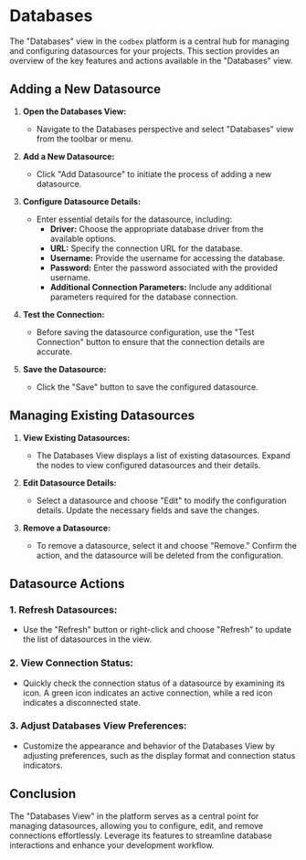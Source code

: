 # Databases

The "Databases" view in the `codbex` platform is a central hub for managing and configuring datasources for your projects. This section provides an overview of the key features and actions available in the "Databases" view.

## Adding a New Datasource

1. **Open the Databases View:**
   - Navigate to the Databases perspective and select "Databases" view from the toolbar or menu.

2. **Add a New Datasource:**
   - Click "Add Datasource" to initiate the process of adding a new datasource.

3. **Configure Datasource Details:**
   - Enter essential details for the datasource, including:
      - **Driver:** Choose the appropriate database driver from the available options.
      - **URL:** Specify the connection URL for the database.
      - **Username:** Provide the username for accessing the database.
      - **Password:** Enter the password associated with the provided username.
      - **Additional Connection Parameters:** Include any additional parameters required for the database connection.

4. **Test the Connection:**
   - Before saving the datasource configuration, use the "Test Connection" button to ensure that the connection details are accurate.

5. **Save the Datasource:**
   - Click the "Save" button to save the configured datasource.

## Managing Existing Datasources

1. **View Existing Datasources:**
   - The Databases View displays a list of existing datasources. Expand the nodes to view configured datasources and their details.

2. **Edit Datasource Details:**
   - Select a datasource and choose "Edit" to modify the configuration details. Update the necessary fields and save the changes.

3. **Remove a Datasource:**
   - To remove a datasource, select it and choose "Remove." Confirm the action, and the datasource will be deleted from the configuration.

## Datasource Actions

### 1. **Refresh Datasources:**
   - Use the "Refresh" button or right-click and choose "Refresh" to update the list of datasources in the view.

### 2. **View Connection Status:**
   - Quickly check the connection status of a datasource by examining its icon. A green icon indicates an active connection, while a red icon indicates a disconnected state.

### 3. **Adjust Databases View Preferences:**
   - Customize the appearance and behavior of the Databases View by adjusting preferences, such as the display format and connection status indicators.

## Conclusion

The "Databases View" in the platform serves as a central point for managing datasources, allowing you to configure, edit, and remove connections effortlessly. Leverage its features to streamline database interactions and enhance your development workflow.
